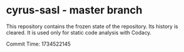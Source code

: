 # cyrus-sasl - master branch

This repository contains the frozen state of the repository.
Its history is cleared. It is used only for static code
analysis with Codacy.

Commit Time: 1734522145